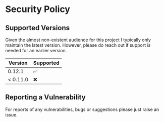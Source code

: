# Security Policy

## Supported Versions

Given the almost non-existent audience for this project I typically only maintain the latest version. However, please do reach out if support is needed for an earlier version.

| Version  | Supported          |
|----------|--------------------|
| 0.12.1   | :white_check_mark: |
| < 0.11.0 | :x:                |

## Reporting a Vulnerability

For reports of any vulnerabilities, bugs or suggestions please just raise an issue.
